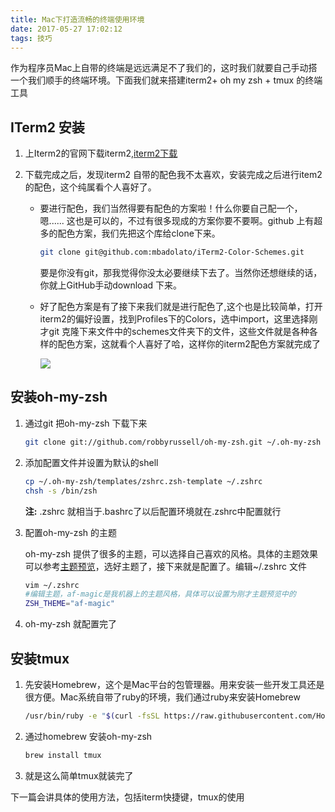 ```yaml
---
title: Mac下打造流畅的终端使用环境
date: 2017-05-27 17:02:12
tags: 技巧
---
```


作为程序员Mac上自带的终端是远远满足不了我们的，这时我们就要自己手动搭一个我们顺手的终端环境。下面我们就来搭建iterm2+ oh my zsh + tmux  的终端工具

## ITerm2 安装

1. 上Iterm2的官网下载iterm2,[iterm2下载](http://www.iterm2.com/)

2. 下载完成之后，发现iterm2 自带的配色我不太喜欢，安装完成之后进行item2的配色，这个纯属看个人喜好了。

   - 要进行配色，我们当然得要有配色的方案啦！什么你要自己配一个，嗯...... 这也是可以的，不过有很多现成的方案你要不要啊。github 上有超多的配色方案，我们先把这个库给clone下来。

     ```sh
     git clone git@github.com:mbadolato/iTerm2-Color-Schemes.git
     ```

     要是你没有git，那我觉得你没太必要继续下去了。当然你还想继续的话，你就上GitHub手动download 下来。

     <!-- more -->

   - 好了配色方案是有了接下来我们就是进行配色了,这个也是比较简单，打开iterm2的偏好设置，找到Profiles下的Colors，选中import，这里选择刚才git 克隆下来文件中的schemes文件夹下的文件，这些文件就是各种各样的配色方案，这就看个人喜好了哈，这样你的iterm2配色方案就完成了

     ![](https://cocoon-break.github.io/images/screenShot/iterm2_color.jpg)






## 安装oh-my-zsh

1. 通过git 把oh-my-zsh 下载下来

   ```sh
   git clone git://github.com/robbyrussell/oh-my-zsh.git ~/.oh-my-zsh
   ```

2. 添加配置文件并设置为默认的shell

   ```sh
   cp ~/.oh-my-zsh/templates/zshrc.zsh-template ~/.zshrc
   chsh -s /bin/zsh
   ```

   **注:** .zshrc 就相当于.bashrc了以后配置环境就在.zshrc中配置就行

3. 配置oh-my-zsh 的主题

   oh-my-zsh 提供了很多的主题，可以选择自己喜欢的风格。具体的主题效果可以参考[主题预览](https://github.com/robbyrussell/oh-my-zsh/wiki/Themes)，选好主题了，接下来就是配置了。编辑~/.zshrc 文件

   ```sh
   vim ~/.zshrc
   #编辑主题，af-magic是我机器上的主题风格，具体可以设置为刚才主题预览中的
   ZSH_THEME="af-magic"
   ```

4. oh-my-zsh 就配置完了

## 安装tmux

1. 先安装Homebrew，这个是Mac平台的包管理器。用来安装一些开发工具还是很方便。Mac系统自带了ruby的环境，我们通过ruby来安装Homebrew

   ```sh
   /usr/bin/ruby -e "$(curl -fsSL https://raw.githubusercontent.com/Homebrew/install/master/install)"
   ```

2. 通过homebrew 安装oh-my-zsh

   ```sh
   brew install tmux
   ```

3. 就是这么简单tmux就装完了



下一篇会讲具体的使用方法，包括iterm快捷键，tmux的使用